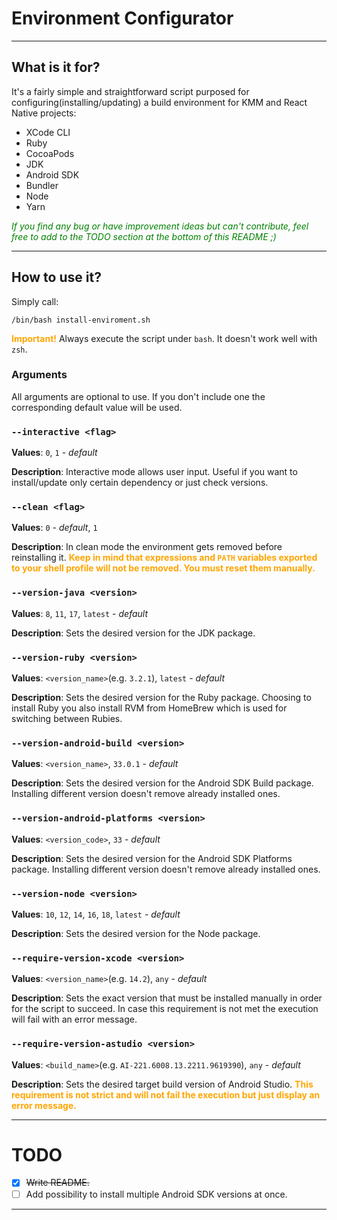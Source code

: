<style>
r { color: Red }
o { color: Orange }
g { color: Green }
</style>

# Environment Configurator

***

## What is it for?

It's a fairly simple and straightforward script purposed for configuring(installing/updating) a build environment for KMM and React Native projects:
* XCode CLI
* Ruby
* CocoaPods
* JDK
* Android SDK
* Bundler
* Node
* Yarn

<g>*If you find any bug or have improvement ideas but can't contribute, feel free to add to the TODO section at the bottom of this README ;)*</r>


***

## How to use it?

Simply call:
```
/bin/bash install-enviroment.sh
```

<o>**Important!**</o> Always execute the script under `bash`. It doesn't work well with `zsh`.

### Arguments

All arguments are optional to use. If you don't include one the corresponding default value will be used.

### `--interactive <flag>` 
**Values**: `0`, `1` - *default* 

**Description**: Interactive mode allows user input. Useful if you want to install/update only certain dependency or just check versions.

### `--clean <flag>`
**Values**: `0` - *default*, `1`

**Description**: In clean mode the environment gets removed before reinstalling it. <o>**Keep in mind that expressions and `PATH` variables exported to your shell profile will not be removed. You must reset them manually.**</o>


### `--version-java <version>`
**Values**: `8`, `11`, `17`, `latest` - *default*

**Description**: Sets the desired version for the JDK package.

### `--version-ruby <version>`
**Values**: `<version_name>`(e.g. `3.2.1`), `latest` - *default*

**Description**: Sets the desired version for the Ruby package. Choosing to install Ruby you also install RVM from HomeBrew which is used for switching between Rubies.

### `--version-android-build <version>`
**Values**: `<version_name>`, `33.0.1` - *default*

**Description**: Sets the desired version for the Android SDK Build package. Installing different version doesn't remove already installed ones.

### `--version-android-platforms <version>`
**Values**: `<version_code>`, `33` - *default*

**Description**: Sets the desired version for the Android SDK Platforms package. Installing different version doesn't remove already installed ones.

### `--version-node <version>`
**Values**: `10`, `12`, `14`, `16`, `18`, `latest` - *default*

**Description**: Sets the desired version for the Node package.

### `--require-version-xcode <version>`
**Values**: `<version_name>`(e.g. `14.2`), `any` - *default*

**Description**: Sets the exact version that must be installed manually in order for the script to succeed. In case this requirement is not met the execution will fail with an error message.

### `--require-version-astudio <version>`
**Values**: `<build_name>`(e.g. `AI-221.6008.13.2211.9619390`), `any` - *default*

**Description**: Sets the desired target build version of Android Studio. <o>**This requirement is not strict and will not fail the execution but just display an error message.**</o>

***

# TODO

-[x] ~~Write README.~~
-[ ] Add possibility to install multiple Android SDK versions at once.

***